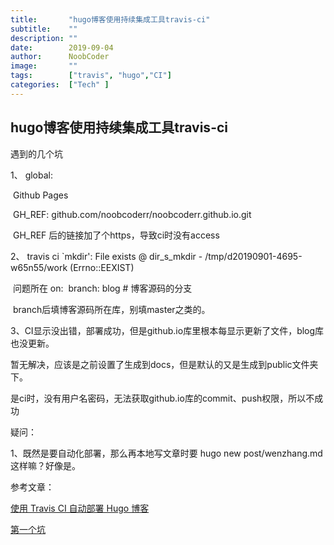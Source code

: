 ```yaml
---
title:       "hugo博客使用持续集成工具travis-ci"
subtitle:    ""
description: ""
date:        2019-09-04
author:      NoobCoder
image:       ""
tags:        ["travis", "hugo","CI"]
categories:  ["Tech" ]
---
```




## hugo博客使用持续集成工具travis-ci

遇到的几个坑

1、 global:

​			Github Pages

​				GH_REF: github.com/noobcoderr/noobcoderr.github.io.git

​		GH_REF 后的链接加了个https，导致ci时没有access

2、 travis ci `mkdir': File exists @ dir_s_mkdir - /tmp/d20190901-4695-w65n55/work (Errno::EEXIST)

​	问题所在 on:
​    			branch: blog # 博客源码的分支

​	branch后填博客源码所在库，别填master之类的。

3、CI显示没出错，部署成功，但是github.io库里根本每显示更新了文件，blog库也没更新。

​	暂无解决，应该是之前设置了生成到docs，但是默认的又是生成到public文件夹下。

​	是ci时，没有用户名密码，无法获取github.io库的commit、push权限，所以不成功

疑问：

1、既然是要自动化部署，那么再本地写文章时要 hugo new post/wenzhang.md 这样嘛？好像是。



参考文章：

[使用 Travis CI 自动部署 Hugo 博客](https://mogeko.me/2018/028/)

[第一个坑](https://github.com/chenwangji/blog/issues/1)